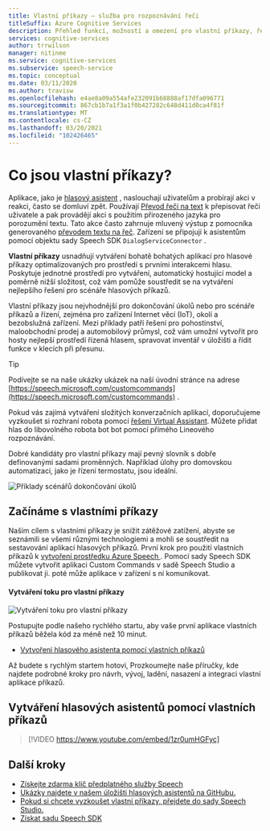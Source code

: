 ```yaml
---
title: Vlastní příkazy – služba pro rozpoznávání řeči
titleSuffix: Azure Cognitive Services
description: Přehled funkcí, možností a omezení pro vlastní příkazy, řešení pro vytváření hlasových aplikací.
services: cognitive-services
author: trrwilson
manager: nitinme
ms.service: cognitive-services
ms.subservice: speech-service
ms.topic: conceptual
ms.date: 03/11/2020
ms.author: travisw
ms.openlocfilehash: e4ae8a09a554afe232091b68888af17dfa096771
ms.sourcegitcommit: 867cb1b7a1f3a1f0b427282c648d411d0ca4f81f
ms.translationtype: MT
ms.contentlocale: cs-CZ
ms.lasthandoff: 03/20/2021
ms.locfileid: "102426465"
---
```

# <a name="what-is-custom-commands"></a>Co jsou vlastní příkazy?

Aplikace, jako je [hlasový asistent](voice-assistants.md) , naslouchají uživatelům a probírají akci v reakci, často se domluví zpět. Používají [Převod řeči na text](speech-to-text.md) k přepisovat řeči uživatele a pak provádějí akci s použitím přirozeného jazyka pro porozumění textu. Tato akce často zahrnuje mluvený výstup z pomocníka generovaného [převodem textu na řeč](text-to-speech.md). Zařízení se připojují k asistentům pomocí objektu sady Speech SDK `DialogServiceConnector` .

**Vlastní příkazy** usnadňují vytváření bohatě bohatých aplikací pro hlasové příkazy optimalizovaných pro prostředí s prvními interakcemi hlasu. Poskytuje jednotné prostředí pro vytváření, automatický hostující model a poměrně nižší složitost, což vám pomůže soustředit se na vytváření nejlepšího řešení pro scénáře hlasových příkazů.

Vlastní příkazy jsou nejvhodnější pro dokončování úkolů nebo pro scénáře příkazů a řízení, zejména pro zařízení Internet věcí (IoT), okolí a bezobslužná zařízení. Mezi příklady patří řešení pro pohostinství, maloobchodní prodej a automobilový průmysl, což vám umožní vytvořit pro hosty nejlepší prostředí řízená hlasem, spravovat inventář v úložišti a řídit funkce v klecích při přesunu.

> [!TIP]
> Podívejte se na naše ukázky ukázek na naší úvodní stránce na adrese [https://speech.microsoft.com/customcommands](https://speech.microsoft.com/customcommands) .

Pokud vás zajímá vytváření složitých konverzačních aplikací, doporučujeme vyzkoušet si rozhraní robota pomocí [řešení Virtual Assistant](/azure/bot-service/bot-builder-enterprise-template-overview). Můžete přidat hlas do libovolného robota bot bot pomocí přímého Lineového rozpoznávání.

Dobré kandidáty pro vlastní příkazy mají pevný slovník s dobře definovanými sadami proměnných. Například úlohy pro domovskou automatizaci, jako je řízení termostatu, jsou ideální.

   ![Příklady scénářů dokončování úkolů](media/voice-assistants/task-completion-examples.png "Příklady dokončení úkolu")

## <a name="getting-started-with-custom-commands"></a>Začínáme s vlastními příkazy

Naším cílem s vlastními příkazy je snížit zátěžové zatížení, abyste se seznámili se všemi různými technologiemi a mohli se soustředit na sestavování aplikací hlasových příkazů. První krok pro použití vlastních příkazů k <a href="https://ms.portal.azure.com/#create/Microsoft.CognitiveServicesSpeechServices" target="_blank">vytvoření prostředku Azure Speech </a>. Pomocí sady Speech SDK můžete vytvořit aplikaci Custom Commands v sadě Speech Studio a publikovat ji. poté může aplikace v zařízení s ní komunikovat.

#### <a name="authoring-flow-for-custom-commands"></a>Vytváření toku pro vlastní příkazy
   ![Vytváření toku pro vlastní příkazy](media/voice-assistants/custom-commands-flow.png "Tok vytváření vlastních příkazů")

Postupujte podle našeho rychlého startu, aby vaše první aplikace vlastních příkazů běžela kód za méně než 10 minut.

* [Vytvoření hlasového asistenta pomocí vlastních příkazů](quickstart-custom-commands-application.md)

Až budete s rychlým startem hotovi, Prozkoumejte naše příručky, kde najdete podrobné kroky pro návrh, vývoj, ladění, nasazení a integraci vlastní aplikace příkazů.

## <a name="building-voice-assistants-with-custom-commands"></a>Vytváření hlasových asistentů pomocí vlastních příkazů
> [!VIDEO https://www.youtube.com/embed/1zr0umHGFyc]

## <a name="next-steps"></a>Další kroky

* [Získejte zdarma klíč předplatného služby Speech](overview.md#try-the-speech-service-for-free)
* [Ukázky najdete v našem úložišti hlasových asistentů na GitHubu.](https://aka.ms/speech/cc-samples)
* [Pokud si chcete vyzkoušet vlastní příkazy, přejdete do sady Speech Studio.](https://speech.microsoft.com/customcommands)
* [Získat sadu Speech SDK](speech-sdk.md)